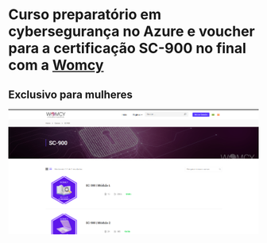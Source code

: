 # Curso preparatório em cybersegurança no Azure e voucher para a certificação SC-900 no final com a [Womcy](https://womcytrainingcenter.org/pt-br/course-category/cs-900-pt-br/)

## Exclusivo para mulheres

![Womcy](womcy.png)